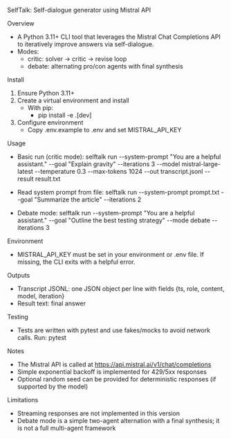 SelfTalk: Self-dialogue generator using Mistral API

Overview
- A Python 3.11+ CLI tool that leverages the Mistral Chat Completions API to iteratively improve answers via self-dialogue.
- Modes:
  - critic: solver -> critic -> revise loop
  - debate: alternating pro/con agents with final synthesis

Install
1) Ensure Python 3.11+
2) Create a virtual environment and install
   - With pip:
     - pip install -e .[dev]
3) Configure environment
   - Copy .env.example to .env and set MISTRAL_API_KEY

Usage
- Basic run (critic mode):
  selftalk run --system-prompt "You are a helpful assistant." --goal "Explain gravity" --iterations 3 --model mistral-large-latest --temperature 0.3 --max-tokens 1024 --out transcript.jsonl --result result.txt

- Read system prompt from file:
  selftalk run --system-prompt prompt.txt --goal "Summarize the article" --iterations 2

- Debate mode:
  selftalk run --system-prompt "You are a helpful assistant." --goal "Outline the best testing strategy" --mode debate --iterations 3

Environment
- MISTRAL_API_KEY must be set in your environment or .env file. If missing, the CLI exits with a helpful error.

Outputs
- Transcript JSONL: one JSON object per line with fields {ts, role, content, model, iteration}
- Result text: final answer

Testing
- Tests are written with pytest and use fakes/mocks to avoid network calls. Run:
  pytest

Notes
- The Mistral API is called at https://api.mistral.ai/v1/chat/completions
- Simple exponential backoff is implemented for 429/5xx responses
- Optional random seed can be provided for deterministic responses (if supported by the model)

Limitations
- Streaming responses are not implemented in this version
- Debate mode is a simple two-agent alternation with a final synthesis; it is not a full multi-agent framework
